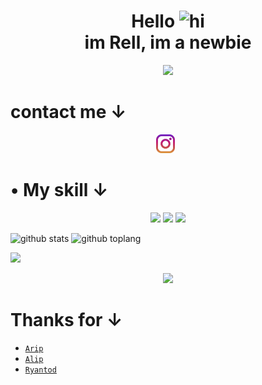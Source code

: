 <h1 align="center">Hello <img src="https://user-images.githubusercontent.com/1303154/88677602-1635ba80-d120-11ea-84d8-d263ba5fc3c0.gif" width="40px" alt="hi"><br>im Rell, im a newbie</h1>

<p align="center">
  <img src="https://telegra.ph/file/301cb7a85fa49eb24b99d.jpg" />
</p>

# contact me ↓

<p align='center'>
   <a href="https://instagram.com/hi.rellllll"><img height="30" src="https://github.com/Ramlan404/Ramlan404/blob/main/instagram.jpg?raw=true"></a>&nbsp;&nbsp;
</P>

# • My skill ↓

<p align="center">
  <img src="https://img.shields.io/badge/-JavaScript-black?style=flat-square&logo=javascript" />
  <img src="https://img.shields.io/badge/-Windows-black?style=flat-square&logo=windows" />
  <img src="https://img.shields.io/badge/-VS_Code-black?style=flat-square&logo=visual-studio-code" />
</p>

![github stats](https://github-readme-stats.vercel.app/api?username=Rlxfly&show_icons=true&theme=radical)
![github toplang](https://github-readme-stats.vercel.app/api/top-langs/?username=Rlxfly&layout=compact&theme=nightowl)

<a href="https://github.com/Rlxfly"><img src="https://github-readme-streak-stats.herokuapp.com?user=Rlxfly&theme=tokyonight&hide_border=false&properties=background&border=%239611C5FF" /><a>

</p>

<p align="center">
  <img src="https://komarev.com/ghpvc/?username=Rlxfly&label=VIEWS&style=flat-square&color=orange" />
</p>

# Thanks for ↓

* [`Arip`](https://github.com/Akkun3704)
* [`Alip`](https://github.com/LitRHap)
* [`Ryantod`](https://github.com/HiRYN)
